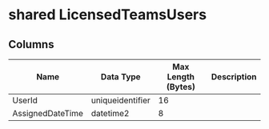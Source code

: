# shared LicensedTeamsUsers

## <a name="#columns"></a>Columns

| Name | Data Type | Max Length (Bytes) | Description |
|---|---|---|---|
| UserId | uniqueidentifier | 16 |
| AssignedDateTime | datetime2 | 8 |


